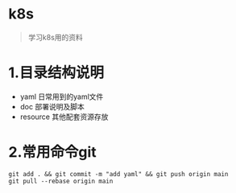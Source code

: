 # k8s
> 学习k8s用的资料


# 1.目录结构说明
+ yaml         日常用到的yaml文件
+ doc          部署说明及脚本
+ resource     其他配套资源存放

# 2.常用命令git
```shell
git add . && git commit -m "add yaml" && git push origin main
git pull --rebase origin main
```

